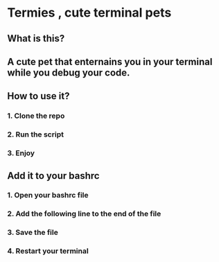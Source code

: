 # Termies , cute terminal pets

## What is this?

## A cute pet that enternains you in your terminal while you debug your code.

## How to use it?

### 1. Clone the repo

### 2. Run the script

### 3. Enjoy

## Add it to your bashrc

### 1. Open your bashrc file

### 2. Add the following line to the end of the file

### 3. Save the file

### 4. Restart your terminal
